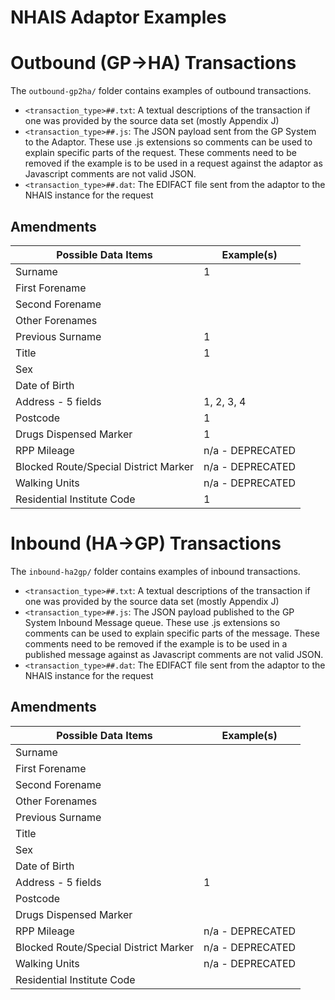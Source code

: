 # NHAIS Adaptor Examples

# Outbound (GP->HA) Transactions

The `outbound-gp2ha/` folder contains examples of outbound transactions.

* `<transaction_type>##.txt`: A textual descriptions of the transaction if one was provided by the source data set (mostly Appendix J)
* `<transaction_type>##.js`: The JSON payload sent from the GP System to the Adaptor. These use .js extensions so 
  comments can be used to explain specific parts of the request. These comments need to be removed if the example is to
  be used in a request against the adaptor as Javascript comments are not valid JSON.
* `<transaction_type>##.dat`: The EDIFACT file sent from the adaptor to the NHAIS instance for the request

## Amendments

| Possible Data Items | Example(s)
|-----------|---
| Surname | 1
| First Forename |
| Second Forename |
| Other Forenames |
| Previous Surname | 1
| Title | 1
| Sex |
| Date of Birth |
| Address - 5 fields | 1, 2, 3, 4
| Postcode | 1
| Drugs Dispensed Marker | 1
| RPP Mileage | n/a - DEPRECATED
| Blocked Route/Special District Marker | n/a - DEPRECATED
| Walking Units | n/a - DEPRECATED
| Residential Institute Code | 1

# Inbound (HA->GP) Transactions

The `inbound-ha2gp/` folder contains examples of inbound transactions.

* `<transaction_type>##.txt`: A textual descriptions of the transaction if one was provided by the source data set (mostly Appendix J)
* `<transaction_type>##.js`: The JSON payload published to the GP System Inbound Message queue. These use .js extensions so 
  comments can be used to explain specific parts of the message. These comments need to be removed if the example is to
  be used in a published message against as Javascript comments are not valid JSON.
* `<transaction_type>##.dat`: The EDIFACT file sent from the adaptor to the NHAIS instance for the request

## Amendments

| Possible Data Items | Example(s)
|-----------|---
| Surname | 
| First Forename |
| Second Forename |
| Other Forenames |
| Previous Surname | 
| Title | 
| Sex |
| Date of Birth |
| Address - 5 fields | 1
| Postcode | 
| Drugs Dispensed Marker | 
| RPP Mileage | n/a - DEPRECATED
| Blocked Route/Special District Marker | n/a - DEPRECATED
| Walking Units | n/a - DEPRECATED
| Residential Institute Code | 
